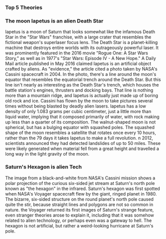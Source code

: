 ### Top 5 Theories 

### The moon Iapetus is an alien Death Star

Iapetus is a moon of Saturn that looks somewhat like the infamous Death Star in the "Star Wars" franchise, with a large crater that resembles the fictional weapon's superlaser focus lens. The Death Star is a planet-killing machine that destroys entire worlds with its outrageously powerful laser. It was prominently featured in the 2016 movie "Rogue One: A Star Wars Story," as well as in 1977's "Star Wars: Episode IV - A New Hope."
A Daily Mail article published in May 2016 claimed Iapetus is an artificial object crafted by aliens. As "evidence," the article cited a photo taken by NASA's Cassini spacecraft in 2004. In the photo, there's a line around the moon's equator that resembles the equatorial trench around the Death Star. But this line isn't nearly as interesting as the Death Star's trench, which houses the battle station's engines, thrusters and docking bays. That line is nothing more than a mountain ridge, and Iapetus is actually just made up of boring old rock and ice. Cassini has flown by the moon to take pictures several times without being blasted by deadly alien lasers.
Iapetus has a low density of only 1.083 grams per cubic centimeter, just a little more than liquid water, implying that it composed primarily of water, with rock making up less than a quarter of its composition. The walnut-shaped moon is not spherical, but has a bulging equator with squashed poles. The squashed shape of the moon resembles a satellite that rotates once every 10 hours, rather than the 79 days it takes Iapetus to make a full revolution.
n 2012, scientists announced they had detected landslides of up to 50 miles. These were likely generated when material fell from a great height and travelled a long way in the light gravity of the moon. 











### Saturn's Hexagon is alien Tech

The image from a black-and-white from NASA's Cassini mission shows a polar projection of the curious six-sided jet stream at Saturn's north pole known as "the hexagon" in the infrared.
Saturn's hexagon was first spotted when NASA's Voyager spacecraft flew by the giant, ringed planet in 1980. The bizarre, six-sided structure on the round planet's north pole caused quite the stir, because straight lines and polygons are not so common in nature.
the Voyager returned its first images of Saturn's strange feature, even stranger theories arose to explain it, including that it was somehow related to alien technology, or perhaps even was a gateway to hell. The hexagon is not artificial, but rather a weird-looking hurricane at Saturn's pole. 
